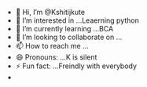 - 👋 Hi, I’m @Kshitijkute
- 👀 I’m interested in ...Leaerning python
- 🌱 I’m currently learning ...BCA
- 💞️ I’m looking to collaborate on ...
- 📫 How to reach me ...
- 😄 Pronouns: ...K is silent
- ⚡ Fun fact: ...Freindly with everybody
- 

<!---
Kshitijkute/Kshitijkute is a ✨ special ✨ repository because its `README.md` (this file) appears on your GitHub profile.
You can click the Preview link to take a look at your changes.  


--->
